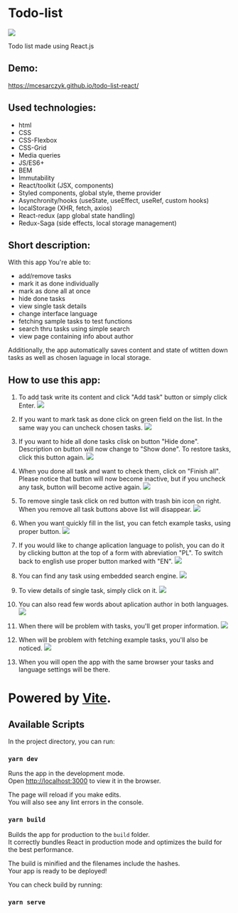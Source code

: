 # Todo-list

<img src="./public/ogImage.jpg" />

Todo list made using React.js

## Demo:

https://mcesarczyk.github.io/todo-list-react/

## Used technologies:

- html
- CSS
- CSS-Flexbox
- CSS-Grid
- Media queries
- JS/ES6+
- BEM
- Immutability
- React/toolkit (JSX, components)
- Styled components, global style, theme provider
- Asynchronity/hooks (useState, useEffect, useRef, custom hooks)
- localStorage (XHR, fetch, axios)
- React-redux (app global state handling)
- Redux-Saga (side effects, local storage management)

## Short description:

With this app You're able to:

- add/remove tasks
- mark it as done individually
- mark as done all at once
- hide done tasks
- view single task details
- change interface language
- fetching sample tasks to test functions
- search thru tasks using simple search
- view page containing info about author

Additionally, the app automatically saves content and state of wtitten down tasks as well as chosen laguage in local storage.

## How to use this app:

1. To add task write its content and click "Add task" button or simply click Enter.
   <img src="./images/addingNewTasks.gif" />

1. If you want to mark task as done click on green field on the list. In the same way you can uncheck chosen tasks.
   <img src="./images/markingTaskDone.gif" />

1. If you want to hide all done tasks clisk on button "Hide done". Description on button will now change to "Show done". To restore tasks, click this button again.
   <img src="./images/togglingVisibilityOfDoneTasks.gif" />

1. When you done all task and want to check them, click on "Finish all". Please notice that button will now become inactive, but if you uncheck any task, button will become active again.
   <img src="./images/markingAllDone.gif" />

1. To remove single task click on red button with trash bin icon on right. When you remove all task buttons above list will disappear.
   <img src="./images/deletingSingleTasks.gif" />

1. When you want quickly fill in the list, you can fetch example tasks, using proper button.
   <img src="./images/addingSampleTasks.gif" >

1. If you would like to change aplication language to polish, you can do it by clicking button at the top of a form with abreviation "PL". To switch back to english use proper button marked with "EN".
   <img src="./images/changingLanguage.gif" />

1. You can find any task using embedded search engine.
   <img src="./images/filteringTasks.gif" >

1. To view details of single task, simply click on it.
   <img src="./images/viewingSingleTasks.gif" >

1. You can also read few words about aplication author in both languages.
   <img src="./images/viewingAuthorPage.gif" >

1. When there will be problem with tasks, you'll get proper information.
   <img src="./images/failureTasksHandling.gif" >

1. When will be problem with fetching example tasks, you'll also be noticed.
   <img src="./images/failureFetchHandling.gif" >

1. When you will open the app with the same browser your tasks and language settings will be there.

# Powered by [Vite](https://github.com/vitejs/vite).

## Available Scripts

In the project directory, you can run:

### `yarn dev`

Runs the app in the development mode.\
Open [http://localhost:3000](http://localhost:3000) to view it in the browser.

The page will reload if you make edits.\
You will also see any lint errors in the console.

### `yarn build`

Builds the app for production to the `build` folder.\
It correctly bundles React in production mode and optimizes the build for the best performance.

The build is minified and the filenames include the hashes.\
Your app is ready to be deployed!

You can check build by running:

### `yarn serve`
